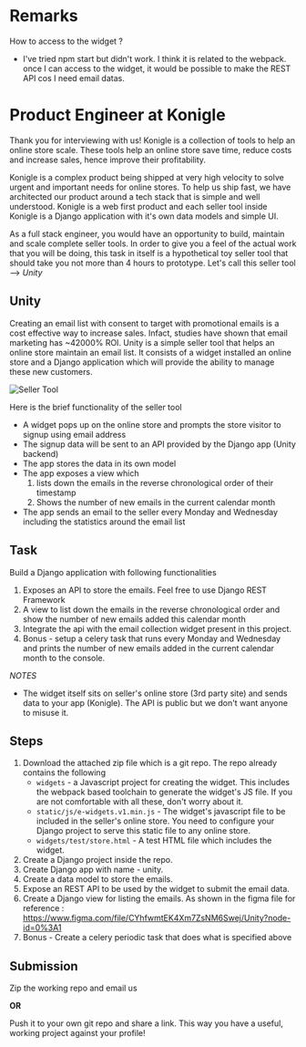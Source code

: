 # Remarks

How to access to the widget ? 
- I've tried npm start but didn't work. I think it is related to the webpack. once I can access to the widget, it would be possible to make the REST API cos I need email datas.

# Product Engineer at Konigle 
Thank you for interviewing with us! Konigle is a collection of tools to help an online store scale. These tools help an online store save time, reduce costs and increase sales, hence improve their profitability. 

Konigle is a complex product being shipped at very high velocity to solve urgent and important needs for online stores. To help us ship fast, we have architected our product around a tech stack that is simple and well understood. Konigle is a web first product and each seller tool inside Konigle is a Django application with it's own data models and simple UI. 

As a full stack engineer, you would have an opportunity to build, maintain and scale complete seller tools. In order to give you a feel of the actual work that you will be doing, this task in itself is a hypothetical toy seller tool that should take you not more than 4 hours to prototype. Let's call this 
seller tool --> *Unity*

## Unity
Creating an email list with consent to target with promotional emails is a cost effective way to increase sales. Infact, studies have shown that email
marketing has ~42000% ROI. Unity is a simple seller tool that helps an online store maintain an email list. It consists of a widget installed an online store and a Django application which will provide the ability to manage these new customers.

![Seller Tool](cac-widget.png)

Here is the brief functionality of the seller tool
- A widget pops up on the online store and prompts the store visitor to signup using email address
- The signup data will be sent to an API provided by the Django app (Unity backend)
- The app stores the data in its own model
- The app exposes a view which 
	1.  lists down the emails in the reverse chronological order of their  timestamp
	2. Shows the number of new emails in the current calendar month
- The app sends an email to the seller every Monday and Wednesday including the statistics around the email list

## Task
Build a Django application with following functionalities
1. Exposes an API to store the emails. Feel free to use Django REST Framework
2. A view to list down the emails in the reverse chronological order and show the number of new emails added this calendar month
3. Integrate the api with the email collection widget present in this project.
3. Bonus - setup a celery task that runs every Monday and Wednesday and prints the number of new emails added in the current calendar month to the console.

 _NOTES_
 - The widget itself sits on seller's online store (3rd party site) and sends data to your app (Konigle). The API is public but we don't want anyone to misuse it.

## Steps
1. Download the attached zip file which is a git repo. The repo already contains the following
    - `widgets` - a Javascript project for creating the widget. This includes the webpack based toolchain to generate the widget's JS file. If you are not comfortable with all these, don't worry about it.
    - `static/js/e-widgets.v1.min.js` - The widget's javascript file to be included in the seller's online store. You need to configure your Django project to serve this static file to any online store.
    - `widgets/test/store.html` - A test HTML file which includes the widget. 
2. Create a Django project inside the repo.
3. Create Django app with name - unity.
4. Create a data model to store the emails.
5. Expose an REST API to be used by the widget to submit the email data.
6. Create a Django view for listing the emails. As shown in the figma file for reference : https://www.figma.com/file/CYhfwmtEK4Xm7ZsNM6Swej/Unity?node-id=0%3A1
7. Bonus - Create a celery periodic task that does what is specified above

## Submission
Zip the working repo and email us

**OR**

Push it to your own git repo and share a link. This way you have a useful, working project against your profile!






